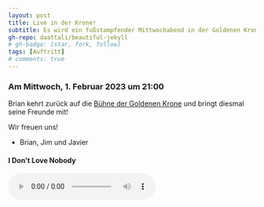 ```yaml
---
layout: post
title: Live in der Krone!
subtitle: Es wird ein fußstampfender Mittwochabend in der Goldenen Krone Darmstadt.
gh-repo: daattali/beautiful-jekyll
# gh-badge: [star, fork, follow]
tags: [Auftritt]
# comments: true
---
```


### Am Mittwoch, 1. Februar 2023 um 21:00

Brian kehrt zurück auf die [Bühne der Goldenen Krone](https://www.goldene-krone.de/veranstaltung/open-creek-stringband/) und bringt diesmal seine Freunde mit!

Wir freuen uns!

- Brian, Jim und Javier
  
#### I Don't Love Nobody
 <audio controls>
     <source src="/assets/mp3/idontlovenobody.mp3" type="audio/mpeg">
</audio>